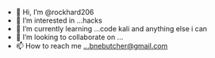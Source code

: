 - 👋 Hi, I’m @rockhard206
- 👀 I’m interested in ...hacks
- 🌱 I’m currently learning ...code kali and anything else i can
- 💞️ I’m looking to collaborate on ...
- 📫 How to reach me ...bnebutcher@gmail.com

<!---
rockhard206/rockhard206 is a ✨ special ✨ repository because its `README.md` (this file) appears on your GitHub profile.
You can click the Preview link to take a look at your changes.
--->
